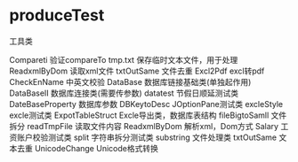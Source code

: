 # produceTest
工具类

Compareti           验证compareTo
tmp.txt             保存临时文本文件，用于处理
ReadxmlByDom        读取xml文件
txtOutSame          文件去重
Excl2Pdf            excl转pdf
CheckEnName         中英文校验
DataBase            数据库链接基础类(单独起作用)
DataBaseII          数据库连接类(需要传参数)
datatest            节假日顺延测试类
DateBaseProperty    数据库参数
DBKeytoDesc         JOptionPane测试类
excleStyle          excle测试类
ExpotTableStruct    Excle导出类，数据库表结构
fileBigtoSamll      文件拆分
readTmpFile         读取文件内容
ReadxmlByDom        解析xml，Dom方式
Salary              工资账户校验测试类
split               字符串拆分测试类
substring           文件处理类
txtOutSame          文本去重
UnicodeChange       Unicode格式转换

